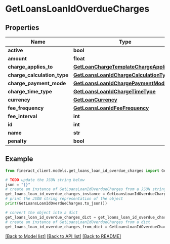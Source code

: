 # GetLoansLoanIdOverdueCharges


## Properties

Name | Type | Description | Notes
------------ | ------------- | ------------- | -------------
**active** | **bool** |  | [optional] 
**amount** | **float** |  | [optional] 
**charge_applies_to** | [**GetLoanChargeTemplateChargeAppliesTo**](GetLoanChargeTemplateChargeAppliesTo.md) |  | [optional] 
**charge_calculation_type** | [**GetLoansLoanIdChargeCalculationType**](GetLoansLoanIdChargeCalculationType.md) |  | [optional] 
**charge_payment_mode** | [**GetLoansLoanIdChargePaymentMode**](GetLoansLoanIdChargePaymentMode.md) |  | [optional] 
**charge_time_type** | [**GetLoansLoanIdChargeTimeType**](GetLoansLoanIdChargeTimeType.md) |  | [optional] 
**currency** | [**GetLoanCurrency**](GetLoanCurrency.md) |  | [optional] 
**fee_frequency** | [**GetLoansLoanIdFeeFrequency**](GetLoansLoanIdFeeFrequency.md) |  | [optional] 
**fee_interval** | **int** |  | [optional] 
**id** | **int** |  | [optional] 
**name** | **str** |  | [optional] 
**penalty** | **bool** |  | [optional] 

## Example

```python
from fineract_client.models.get_loans_loan_id_overdue_charges import GetLoansLoanIdOverdueCharges

# TODO update the JSON string below
json = "{}"
# create an instance of GetLoansLoanIdOverdueCharges from a JSON string
get_loans_loan_id_overdue_charges_instance = GetLoansLoanIdOverdueCharges.from_json(json)
# print the JSON string representation of the object
print(GetLoansLoanIdOverdueCharges.to_json())

# convert the object into a dict
get_loans_loan_id_overdue_charges_dict = get_loans_loan_id_overdue_charges_instance.to_dict()
# create an instance of GetLoansLoanIdOverdueCharges from a dict
get_loans_loan_id_overdue_charges_from_dict = GetLoansLoanIdOverdueCharges.from_dict(get_loans_loan_id_overdue_charges_dict)
```
[[Back to Model list]](../README.md#documentation-for-models) [[Back to API list]](../README.md#documentation-for-api-endpoints) [[Back to README]](../README.md)


